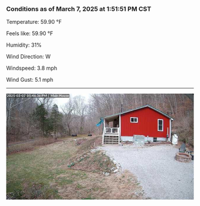 ### Conditions as of March 7, 2025 at 1:51:51 PM CST 

Temperature: 59.90 &deg;F

Feels like: 59.90 &deg;F

Humidity: 31%

Wind Direction: W

Windspeed: 3.8 mph

Wind Gust: 5.1 mph

---

<img src="./images/latest.jpeg"/>

